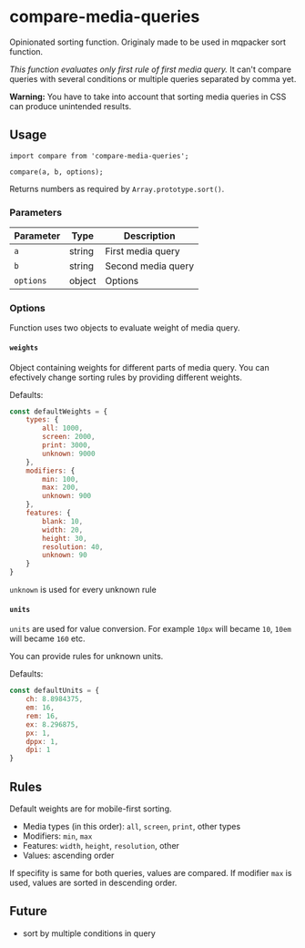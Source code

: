# compare-media-queries
Opinionated sorting function. Originaly made to be used in mqpacker sort function.

*This function evaluates only first rule of first media query.* It can't compare queries with several conditions or multiple queries separated by comma yet.

**Warning:** You have to take into account that sorting media queries in CSS can produce unintended results.

## Usage
```
import compare from 'compare-media-queries';

compare(a, b, options);
```
Returns numbers as required by `Array.prototype.sort()`.

### Parameters
| Parameter  | Type    | Description                              |
| ---------- | ------- | ---------------------------------------- |
| `a`        | string  | First media query                        |
| `b`        | string  | Second media query                       |
| `options`  | object  | Options                                  |

### Options
Function uses two objects to evaluate weight of media query.

#### `weights`
Object containing weights for different parts of media query. You can efectively change sorting rules by providing different weights.

Defaults:
```javascript
const defaultWeights = {
    types: {
        all: 1000,
        screen: 2000,
        print: 3000,
        unknown: 9000
    },
    modifiers: {
        min: 100,
        max: 200,
        unknown: 900
    },
    features: {
        blank: 10,
        width: 20,
        height: 30,
        resolution: 40,
        unknown: 90
    }
}
```

`unknown` is used for every unknown rule

#### `units`
`units` are used for value conversion. For example `10px` will became `10`, `10em` will became `160` etc.

You can provide rules for unknown units.

Defaults:
```javascript
const defaultUnits = {
    ch: 8.8984375,
    em: 16, 
    rem: 16,
    ex: 8.296875,
    px: 1,
    dppx: 1,
    dpi: 1
}
```

## Rules
Default weights are for mobile-first sorting.
- Media types (in this order): `all`, `screen`, `print`, other types
- Modifiers: `min`, `max`
- Features: `width`, `height`, `resolution`, other
- Values: ascending order

If specifity is same for both queries, values are compared. If modifier `max` is used, values are sorted in descending order.

## Future
- sort by multiple conditions in query